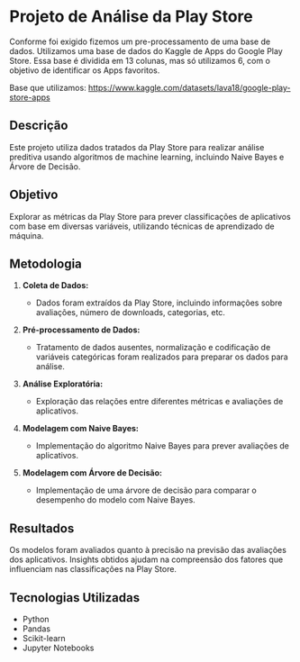 # Projeto de Análise da Play Store

Conforme foi exigido fizemos um pre-processamento de uma base de dados. Utilizamos uma base de dados do Kaggle de Apps do Google Play Store. Essa base é dividida em 13 colunas, mas só utilizamos 6, com o objetivo de identificar os Apps favoritos.

Base que utilizamos: https://www.kaggle.com/datasets/lava18/google-play-store-apps

## Descrição
Este projeto utiliza dados tratados da Play Store para realizar análise preditiva usando algoritmos de machine learning, incluindo Naive Bayes e Árvore de Decisão.

## Objetivo
Explorar as métricas da Play Store para prever classificações de aplicativos com base em diversas variáveis, utilizando técnicas de aprendizado de máquina.

## Metodologia
1. **Coleta de Dados:**
   - Dados foram extraídos da Play Store, incluindo informações sobre avaliações, número de downloads, categorias, etc.

2. **Pré-processamento de Dados:**
   - Tratamento de dados ausentes, normalização e codificação de variáveis categóricas foram realizados para preparar os dados para análise.

3. **Análise Exploratória:**
   - Exploração das relações entre diferentes métricas e avaliações de aplicativos.

4. **Modelagem com Naive Bayes:**
   - Implementação do algoritmo Naive Bayes para prever avaliações de aplicativos.

5. **Modelagem com Árvore de Decisão:**
   - Implementação de uma árvore de decisão para comparar o desempenho do modelo com Naive Bayes.

## Resultados
Os modelos foram avaliados quanto à precisão na previsão das avaliações dos aplicativos. Insights obtidos ajudam na compreensão dos fatores que influenciam nas classificações na Play Store.

## Tecnologias Utilizadas
- Python
- Pandas
- Scikit-learn
- Jupyter Notebooks
